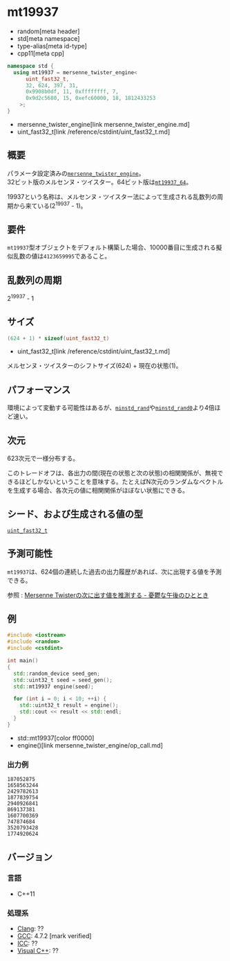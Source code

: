 # mt19937
* random[meta header]
* std[meta namespace]
* type-alias[meta id-type]
* cpp11[meta cpp]

```cpp
namespace std {
  using mt19937 = mersenne_twister_engine<
      uint_fast32_t,
      32, 624, 397, 31,
      0x9908b0df, 11, 0xffffffff, 7,
      0x9d2c5680, 15, 0xefc60000, 18, 1812433253
    >;
}
```
* mersenne_twister_engine[link mersenne_twister_engine.md]
* uint_fast32_t[link /reference/cstdint/uint_fast32_t.md]

## 概要
パラメータ設定済みの[`mersenne_twister_engine`](mersenne_twister_engine.md)。  
32ビット版のメルセンヌ・ツイスター。64ビット版は[`mt19937_64`](mt19937_64.md)。
  
19937という名称は、メルセンヌ・ツイスター法によって生成される乱数列の周期から来ている(2<sup>19937</sup> - 1)。  


## 要件
`mt19937`型オブジェクトをデフォルト構築した場合、10000番目に生成される擬似乱数の値は`4123659995`であること。


## 乱数列の周期
2<sup>19937</sup> - 1


## サイズ
```cpp
(624 + 1) * sizeof(uint_fast32_t)
```
* uint_fast32_t[link /reference/cstdint/uint_fast32_t.md]

メルセンヌ・ツイスターのシフトサイズ(624) + 現在の状態(1)。


## パフォーマンス
環境によって変動する可能性はあるが、[`minstd_rand`](minstd_rand.md)や[`minstd_rand0`](minstd_rand0.md)より4倍ほど速い。


## 次元
623次元で一様分布する。

このトレードオフは、各出力の間(現在の状態と次の状態)の相関関係が、無視できるほどしかないということを意味する。たとえばN次元のランダムなベクトルを生成する場合、各次元の値に相関関係がほぼない状態にできる。


## シード、および生成される値の型
[`uint_fast32_t`](/reference/cstdint/uint_fast32_t.md)


## 予測可能性
`mt19937`は、624個の連続した過去の出力履歴があれば、次に出現する値を予測できる。

参照 : [Mersenne Twisterの次に出す値を推測する - 憂鬱な午後のひととき](http://herumi.in.coocan.jp/diary/1505.html#18)


## 例
```cpp example
#include <iostream>
#include <random>
#include <cstdint>

int main()
{
  std::random_device seed_gen;
  std::uint32_t seed = seed_gen();
  std::mt19937 engine(seed);

  for (int i = 0; i < 10; ++i) {
    std::uint32_t result = engine();
    std::cout << result << std::endl;
  }
}
```
* std::mt19937[color ff0000]
* engine()[link mersenne_twister_engine/op_call.md]

### 出力例
```
187052875
1658563244
2429782613
1877839754
2940926841
869137381
1607700369
747874684
3520793428
1774920624
```

## バージョン
### 言語
- C++11

### 処理系
- [Clang](/implementation.md#clang): ??
- [GCC](/implementation.md#gcc): 4.7.2 [mark verified]
- [ICC](/implementation.md#icc): ??
- [Visual C++](/implementation.md#visual_cpp): ??
